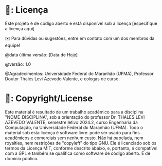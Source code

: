 # 📄: Licença

Este projeto é de código aberto e está disponível sob a licença [especifique a licença aqui].

✉️ Para dúvidas ou sugestões, entre em contato com um dos membros da equipe!

@data última versão: [Data de Hoje]

@versão: 1.0

@Agradecimentos: Universidade Federal do Maranhão (UFMA), Professor Doutor Thales Levi Azevedo Valente, e colegas de curso.

# 📄: Copyright/License

Este material é resultado de um trabalho acadêmico para a disciplina "NOME_DISCIPLINA", sob a orientação do professor Dr. THALES LEVI AZEVEDO VALENTE, semestre letivo 2024.2, curso Engenharia da Computação, na Universidade Federal do Maranhão (UFMA). 
Todo o material sob esta licença é software livre: pode ser usado para fins acadêmicos e comerciais sem nenhum custo. Não há papelada, nem royalties, nem restrições de "copyleft" do tipo GNU. Ele é licenciado sob os termos da Licença MIT, 
conforme descrito abaixo, e, portanto, é compatível com a GPL e também se qualifica como software de código aberto. É de domínio público.
